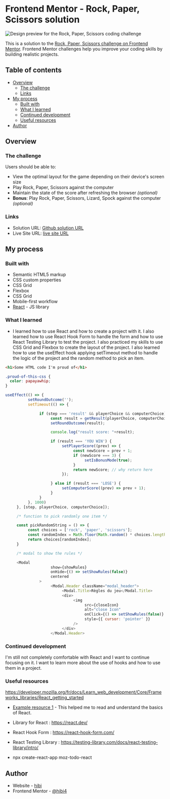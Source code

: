 # Frontend Mentor - Rock, Paper, Scissors solution

![Design preview for the Rock, Paper, Scissors coding challenge](./design/desktop-preview.jpg)

This is a solution to the [Rock, Paper, Scissors challenge on Frontend Mentor](https://www.frontendmentor.io/challenges/rock-paper-scissors-game-pTgwgvgH). Frontend Mentor challenges help you improve your coding skills by building realistic projects. 

## Table of contents

- [Overview](#overview)
  - [The challenge](#the-challenge)
  - [Links](#links)
- [My process](#my-process)
  - [Built with](#built-with)
  - [What I learned](#what-i-learned)
  - [Continued development](#continued-development)
  - [Useful resources](#useful-resources)
- [Author](#author)

## Overview

### The challenge

Users should be able to:

- View the optimal layout for the game depending on their device's screen size
- Play Rock, Paper, Scissors against the computer
- Maintain the state of the score after refreshing the browser _(optional)_
- **Bonus**: Play Rock, Paper, Scissors, Lizard, Spock against the computer _(optional)_

### Links

- Solution URL: [Github solution URL](https://github.com/Hibi4/FrontentMentor_project.git)
- Live Site URL: [live site URL](https://rock-paper-scissors-game-topaz-one.vercel.app/)

## My process

### Built with

- Semantic HTML5 markup
- CSS custom properties
- CSS Grid
- Flexbox
- CSS Grid
- Mobile-first workflow
- [React](https://reactjs.org/) - JS library


### What I learned

- I learned how to use React and how to create a project with it. I also learned how to use React Hook Form to handle the form and how to use React Testing Library to test the project. I also practiced my skills to use CSS Grid and Flexbox to create the layout of the project. I also learned how to use the useEffect hook applying setTimeout method to handle the logic of the project and the random method to pick an item.


```html
<h1>Some HTML code I'm proud of</h1>
```
```css
.proud-of-this-css {
  color: papayawhip;
}
```
```js
useEffect(() => {
          setRoundOutcome('');
          setTimeout(() => {

               if (step === 'result' && playerChoice && computerChoice) {
                    const result = getResult(playerChoice, computerChoice);
                    setRoundOutcome(result);

                    console.log("result score: "+result);

                    if (result === 'YOU WIN') {
                         setPlayerScore((prev) => {
                              const newScore = prev + 1;
                              if (newScore === 3) {
                                   setIsBonusMode(true);
                              }
                              return newScore; // why return here 
                         });

                    } else if (result === 'LOSE') {
                         setComputerScore((prev) => prev + 1);
                    }
               }
          }, 1000)
     }, [step, playerChoice, computerChoice]);

     /* function to pick randomly one item */

     const pickRandomString = () => {
          const choices = ['rock', 'paper', 'scissors'];
          const randomIndex = Math.floor(Math.random() * choices.length);
          return choices[randomIndex];
     }

     /* modal to show the rules */

     <Modal
                    show={showRules}
                    onHide={() => setShowRules(false)}
                    centered
               >
                    <Modal.Header className="modal_header">
                         <Modal.Title>Règles du jeu</Modal.Title>
                         <div>
                              <img
                                   src={closeIcon}
                                   alt="close Icon"
                                   onClick={() => setShowRules(false)}
                                   style={{ cursor: 'pointer' }}
                              />
                         </div>
                    </Modal.Header>
```

### Continued development

I'm still not completely comfortable with React and I want to continue focusing on it. I want to learn more about the use of hooks and how to use them in a project.

### Useful resources

https://developer.mozilla.org/fr/docs/Learn_web_development/Core/Frameworks_libraries/React_getting_started

- [Example resource 1](https://developer.mozilla.org/fr/docs/Learn_web_development/Core/Frameworks_libraries/React_getting_started) - This helped me to read and understand the basics of React.

- Library for React : https://react.dev/
- React Hook Form : https://react-hook-form.com/
- React Testing Library : https://testing-library.com/docs/react-testing-library/intro/
- npx create-react-app moz-todo-react 

## Author

- Website - [hibi](https://portfolio-ousmane.vercel.app/en/)
- Frontend Mentor - [@hibi4](https://www.frontendmentor.io/profile/hibi4)
